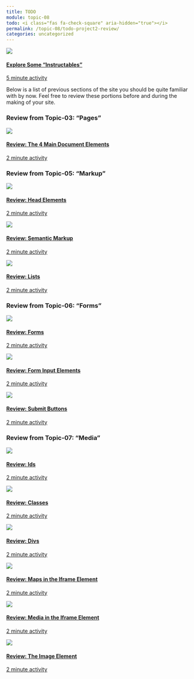 ```yaml
---
title: TODO
module: topic-08
todo: <i class="fas fa-check-square" aria-hidden="true"></i>
permalink: /topic-08/todo-project2-review/
categories: uncategorized
---
```


<div class="row text-center">
  <div class="col-lg-4">
    <div class="bs-component">
      <div class="list-group">
        <a href="https://www.instructables.com/" target="_blank" class="list-group-item">
          <img class="icon-hw" src="../img/hw-icon-instructables.png" />
          <h4 class="list-group-item-heading">Explore Some “Instructables”</h4>
          <div class="divider-hw"></div>
          <p class="list-group-item-text"><i class="far fa-clock" aria-hidden="true"></i> 5 minute activity</p>
        </a>
      </div>
    </div>
  </div>
</div>


<div class="divider-hw"></div>


<p>Below is a list of previous sections of the site you should be quite familiar with by now. Feel free to review these portions before and during the making of your site.</p>


<h3>Review from Topic-03: “Pages”</h3>
<div class="row text-center">
  <div class="col-lg-4">
    <div class="bs-component">
      <div class="list-group">
        <a href="../../topic-03/doc-elements-review/" target="_blank" class="list-group-item">
          <img class="icon-hw" src="../../topic-03/img/assignment-03.svg" />
          <h4 class="list-group-item-heading">Review: The 4 Main Document Elements</h4>
          <div class="divider-hw"></div>
          <p class="list-group-item-text"><i class="far fa-clock" aria-hidden="true"></i> 2 minute activity</p>
        </a>
      </div>
    </div>
  </div>
</div>


<div class="divider-hw"></div>


<h3>Review from Topic-05: “Markup”</h3>
<div class="row text-center">
  <div class="col-lg-4">
    <div class="bs-component">
      <div class="list-group">
        <a href="../../topic-05/head-elements-review/" target="_blank" class="list-group-item">
          <img class="icon-hw" src="../../topic-05/img/assignment-05.svg" />
          <h4 class="list-group-item-heading">Review: Head Elements</h4>
          <div class="divider-hw"></div>
          <p class="list-group-item-text"><i class="far fa-clock" aria-hidden="true"></i> 2 minute activity</p>
        </a>
      </div>
    </div>
  </div>
  <div class="col-lg-4">
    <div class="bs-component">
      <div class="list-group">
        <a href="../../topic-05/bold-strong/" target="_blank" class="list-group-item">
          <img class="icon-hw" src="../../topic-05/img/assignment-05.svg" />
          <h4 class="list-group-item-heading">Review: Semantic Markup</h4>
          <div class="divider-hw"></div>
          <p class="list-group-item-text"><i class="far fa-clock" aria-hidden="true"></i> 2 minute activity</p>
        </a>
      </div>
    </div>
  </div>
  <div class="col-lg-4">
    <div class="bs-component">
      <div class="list-group">
        <a href="../../topic-05/html-lists/" target="_blank" class="list-group-item">
          <img class="icon-hw" src="../../topic-05/img/assignment-05.svg" />
          <h4 class="list-group-item-heading">Review: Lists</h4>
          <div class="divider-hw"></div>
          <p class="list-group-item-text"><i class="far fa-clock" aria-hidden="true"></i> 2 minute activity</p>
        </a>
      </div>
    </div>
  </div>
</div>


<div class="divider-hw"></div>


<h3>Review from Topic-06: “Forms”</h3>
<div class="row text-center">
  <div class="col-lg-4">
    <div class="bs-component">
      <div class="list-group">
        <a href="../../topic-06/form-element/" target="_blank" class="list-group-item">
          <img class="icon-hw" src="../../topic-06/img/assignment-06.svg" />
          <h4 class="list-group-item-heading">Review: Forms</h4>
          <div class="divider-hw"></div>
          <p class="list-group-item-text"><i class="far fa-clock" aria-hidden="true"></i> 2 minute activity</p>
        </a>
      </div>
    </div>
  </div>
  <div class="col-lg-4">
    <div class="bs-component">
      <div class="list-group">
        <a href="../../topic-06/input-element/" target="_blank" class="list-group-item">
          <img class="icon-hw" src="../../topic-06/img/assignment-06.svg" />
          <h4 class="list-group-item-heading">Review: Form Input Elements</h4>
          <div class="divider-hw"></div>
          <p class="list-group-item-text"><i class="far fa-clock" aria-hidden="true"></i> 2 minute activity</p>
        </a>
      </div>
    </div>
  </div>
  <div class="col-lg-4">
    <div class="bs-component">
      <div class="list-group">
        <a href="../../topic-06/button-intro/" target="_blank" class="list-group-item">
          <img class="icon-hw" src="../../topic-06/img/assignment-06.svg" />
          <h4 class="list-group-item-heading">Review: Submit Buttons</h4>
          <div class="divider-hw"></div>
          <p class="list-group-item-text"><i class="far fa-clock" aria-hidden="true"></i> 2 minute activity</p>
        </a>
      </div>
    </div>
  </div>
</div>


<div class="divider-hw"></div>


<h3>Review from Topic-07: “Media”</h3>
<div class="row text-center">
  <div class="col-lg-4">
    <div class="bs-component">
      <div class="list-group">
        <a href="../../topic-07/html-ids/" target="_blank" class="list-group-item">
          <img class="icon-hw" src="../../topic-07/img/assignment-07.svg" />
          <h4 class="list-group-item-heading">Review: Ids</h4>
          <div class="divider-hw"></div>
          <p class="list-group-item-text"><i class="far fa-clock" aria-hidden="true"></i> 2 minute activity</p>
        </a>
      </div>
    </div>
  </div>
  <div class="col-lg-4">
    <div class="bs-component">
      <div class="list-group">
        <a href="../../topic-07/html-classes/" target="_blank" class="list-group-item">
          <img class="icon-hw" src="../../topic-07/img/assignment-07.svg" />
          <h4 class="list-group-item-heading">Review: Classes</h4>
          <div class="divider-hw"></div>
          <p class="list-group-item-text"><i class="far fa-clock" aria-hidden="true"></i> 2 minute activity</p>
        </a>
      </div>
    </div>
  </div>
  <div class="col-lg-4">
    <div class="bs-component">
      <div class="list-group">
        <a href="../../topic-07/html-divs/" target="_blank" class="list-group-item">
          <img class="icon-hw" src="../../topic-07/img/assignment-07.svg" />
          <h4 class="list-group-item-heading">Review: Divs</h4>
          <div class="divider-hw"></div>
          <p class="list-group-item-text"><i class="far fa-clock" aria-hidden="true"></i> 2 minute activity</p>
        </a>
      </div>
    </div>
  </div>
</div>
<div class="row text-center">
  <div class="col-lg-4">
    <div class="bs-component">
      <div class="list-group">
        <a href="../../topic-07/iframe-element-maps/" target="_blank" class="list-group-item">
          <img class="icon-hw" src="../../topic-07/img/assignment-07.svg" />
          <h4 class="list-group-item-heading">Review: Maps in the Iframe Element</h4>
          <div class="divider-hw"></div>
          <p class="list-group-item-text"><i class="far fa-clock" aria-hidden="true"></i> 2 minute activity</p>
        </a>
      </div>
    </div>
  </div>
  <div class="col-lg-4">
    <div class="bs-component">
      <div class="list-group">
        <a href="../../topic-07/iframe-element-media/" target="_blank" class="list-group-item">
          <img class="icon-hw" src="../../topic-07/img/assignment-07.svg" />
          <h4 class="list-group-item-heading">Review: Media in the Iframe Element</h4>
          <div class="divider-hw"></div>
          <p class="list-group-item-text"><i class="far fa-clock" aria-hidden="true"></i> 2 minute activity</p>
        </a>
      </div>
    </div>
  </div>
  <div class="col-lg-4">
    <div class="bs-component">
      <div class="list-group">
        <a href="../../topic-07/img-element-review/" target="_blank" class="list-group-item">
          <img class="icon-hw" src="../../topic-07/img/assignment-07.svg" />
          <h4 class="list-group-item-heading">Review: The Image Element</h4>
          <div class="divider-hw"></div>
          <p class="list-group-item-text"><i class="far fa-clock" aria-hidden="true"></i> 2 minute activity</p>
        </a>
      </div>
    </div>
  </div>
</div>
